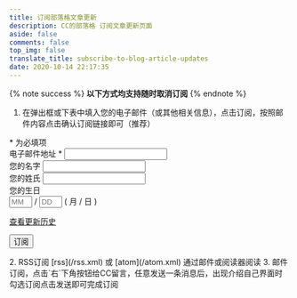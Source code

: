 ```yaml
---
title: 订阅部落格文章更新
description: CC的部落格 订阅文章更新页面
aside: false
comments: false
top_img: false
translate_title: subscribe-to-blog-article-updates
date: 2020-10-14 22:17:35
---
```

{% note success %} **以下方式均支持随时取消订阅** {% endnote %}
<!-- {% note warning %} **很抱歉，因为关闭了浏览器订阅(好像也没啥用，还会给读者造成不好的体验，但说真的很好用)，请使用邮件订阅** {% endnote %} -->

<!-- {% note warning %} **贴心的我为邮件订阅设置了确认订阅，当您填写信息按下订阅键后会收到一封确认邮件，如果你反悔了，直接忽视这封邮件即可；如果你确认要使用邮件订阅的话，你需要查看这封邮件并点击确认订阅，如长时间未收到邮件，记得查看是否被归档到垃圾箱广告或邮件，最好加入白名单以防止错过更新通知哦；开启了图片自适应所以即使用全文输出`html`类型邮件可能会出现图片一直加载中的情况，如果您阅读邮件的客户端不支持`html`会使用纯文本输出** {% endnote %} -->

<!-- 0. 浏览器订阅，在弹出来的窗口点击订阅即可在文章有更新时通过浏览器给您发送通知，不过如果你经到这个界面了，可能已经做了选择，一旦您清除浏览器本站数据，您需要重新订阅 -->

1. 在弹出框或下表中填入您的电子邮件（或其他相关信息），点击订阅，按照邮件内容点击确认订阅链接即可（推荐）
<!-- Begin Mailchimp Signup Form -->
<link href="https://cdn.jsdelivr.net/gh/ccknbc-backup/cdn/css/mailchimp.css" rel="stylesheet" type="text/css">
<div id="mc_embed_signup">
<form action="https://ccknbc.us2.list-manage.com/subscribe/post?u=a0aadd04e3d48349de29068f8&amp;id=7518e18fcd" method="post" id="mc-embedded-subscribe-form" name="mc-embedded-subscribe-form" class="validate" target="_blank" novalidate>
    <div id="mc_embed_signup_scroll">
<div class="indicates-required"><span class="asterisk">*</span> 为必填项</div>
<div class="mc-field-group">
	<label for="mce-EMAIL">电子邮件地址  <span class="asterisk">*</span>
</label>
	<input type="email" value="" name="EMAIL" class="required email" id="mce-EMAIL">
</div>
<div class="mc-field-group">
	<label for="mce-FNAME">您的名字 </label>
	<input type="text" value="" name="FNAME" class="" id="mce-FNAME">
</div>
<div class="mc-field-group">
	<label for="mce-LNAME">您的姓氏 </label>
	<input type="text" value="" name="LNAME" class="" id="mce-LNAME">
</div>
<div class="mc-field-group size1of2">
	<label for="mce-BIRTHDAY-month">您的生日 </label>
	<div class="datefield">
		<span class="subfield monthfield"><input class="birthday " type="text" pattern="[0-9]*" value="" placeholder="MM" size="2" maxlength="2" name="BIRTHDAY[month]" id="mce-BIRTHDAY-month"></span> / 
		<span class="subfield dayfield"><input class="birthday " type="text" pattern="[0-9]*" value="" placeholder="DD" size="2" maxlength="2" name="BIRTHDAY[day]" id="mce-BIRTHDAY-day"></span> 
		<span class="small-meta nowrap">( 月 / 日 )</span>
	</div>
</div><p><a href="https://us2.campaign-archive.com/home/?u=a0aadd04e3d48349de29068f8&id=7518e18fcd" title="查看历史文章更新记录">查看更新历史</a></p>
	<div id="mce-responses" class="clear">
		<div class="response" id="mce-error-response" style="display:none"></div>
		<div class="response" id="mce-success-response" style="display:none"></div>
	</div>    <!-- real people should not fill this in and expect good things - do not remove this or risk form bot signups-->
    <div style="position: absolute; left: -5000px;" aria-hidden="true"><input type="text" name="b_a0aadd04e3d48349de29068f8_7518e18fcd" tabindex="-1" value=""></div>
    <div class="clear"><input type="submit" value="订阅" name="subscribe" id="mc-embedded-subscribe" class="button"></div>
    </div>
</form>
</div>
<script type='text/javascript' src='//s3.amazonaws.com/downloads.mailchimp.com/js/mc-validate.js'></script><script type='text/javascript'>(function($) {window.fnames = new Array(); window.ftypes = new Array();fnames[0]='EMAIL';ftypes[0]='email';fnames[1]='FNAME';ftypes[1]='text';fnames[2]='LNAME';ftypes[2]='text';fnames[3]='ADDRESS';ftypes[3]='address';fnames[4]='PHONE';ftypes[4]='phone';fnames[5]='BIRTHDAY';ftypes[5]='birthday'; }(jQuery));var $mcj = jQuery.noConflict(true);</script>
<!--End mc_embed_signup-->
2. RSS订阅 [rss](/rss.xml) 或 [atom](/atom.xml) 通过邮件或阅读器阅读
<!-- 3. 邮件订阅，前往 [订阅界面一](https://briefcake.com/s/ccknbc) 或 [订阅界面二](https://ccknbc.mailchimpsites.com) -->
3. 邮件订阅，点击`右`下角按钮给CC留言，任意发送一条消息后，出现介绍自己界面时勾选订阅点击发送即可完成订阅 